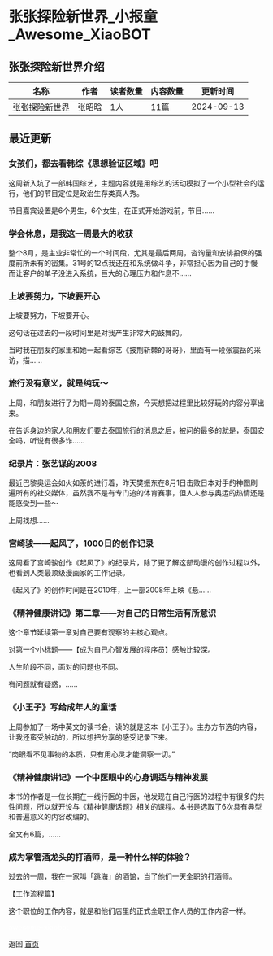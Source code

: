 # 张张探险新世界_小报童_Awesome_XiaoBOT

## 张张探险新世界介绍
>   
  


|名称|作者|读者数量|内容数量|更新时间|
|---|---|---|---|---|
|[张张探险新世界](https://xiaobot.net/p/zhangzhaohan?refer=0b133df9-27dc-423b-8101-639049001c13)|张昭晗|1人|11篇|2024-09-13|

## 最近更新
### 女孩们，都去看韩综《思想验证区域》吧

这周新入坑了一部韩国综艺，主题内容就是用综艺的活动模拟了一个小型社会的运行，他们的节目定位是政治生存类真人秀。

节目嘉宾设置是6个男生，6个女生，在正式开始游戏前，节目......

### 学会休息，是我这一周最大的收获

整个8月，是主业非常忙的一个时间段，尤其是最后两周，咨询量和安排投保的强度前所未有的密集。31号的12点我还在和系统做斗争，非常担心因为自己的手慢而让客户的单子没进入系统，巨大的心理压力和作息不......

### 上坡要努力，下坡要开心

上坡要努力，下坡要开心。

这句话在过去的一段时间里是对我产生非常大的鼓舞的。

当时我在朋友的家里和她一起看综艺《披荆斩棘的哥哥》，里面有一段张震岳的采访，描......

### 旅行没有意义，就是纯玩～

上周，和朋友进行了为期一周的泰国之旅，今天想把过程里比较好玩的内容分享出来。

在告诉身边的家人和朋友们要去泰国旅行的消息之后，被问的最多的就是，泰国安全吗，听说有很多诈......

### 纪录片：张艺谋的2008

最近巴黎奥运会如火如荼的进行着，昨天樊振东在8月1日击败日本对手的神图刷遍所有的社交媒体，虽然我不是有专门追的体育赛事，但人人参与奥运的热情还是能感受到一些～

上周找想......

### 宫崎骏——起风了，1000日的创作记录

这周看了宫崎骏创作《起风了》的纪录片，除了更了解这部动漫的创作过程以外，也看到人类最顶级漫画家的工作记录。

《起风了》的创作时间是在2010年，上一部2008年上映《悬......

### 《精神健康讲记》第二章——对自己的日常生活有所意识

这个章节延续第一章对自己要有观察的主核心观点。

对第一个小标题——【成为自己心智发展的程序员】感触比较深。

人生阶段不同，面对的问题也不同。

有问题就有疑惑，......

### 《小王子》写给成年人的童话

上周参加了一场中英文的读书会，读的就是这本《小王子》。主办方节选的内容，让我还蛮受触动的，所以想把分享的感受记录下来。

“肉眼看不见事物的本质，只有用心灵才能洞察一切。”

### 《精神健康讲记》一个中医眼中的心身调适与精神发展

本书的作者是一位长期在一线行医的中医，他发现在自己行医的过程中有很多的共性问题，所以就开设与《精神健康话题》相关的课程。本书是选取了6次具有典型和普遍意义的内容改编的。

全文有6篇，......

### 成为掌管酒龙头的打酒师，是一种什么样的体验？

过去的一周，我在一家叫「跳海」的酒馆，当了他们一天全职的打酒师。

【工作流程篇】

这个职位的工作内容，就是和他们店里的正式全职工作人员的工作内容一样。


<a href="https://github.com/Reno9527/awesome-xiaobot" style="color: white; text-decoration: none;">awesome-xiaobot</a>

返回 [首页](../README.md)
